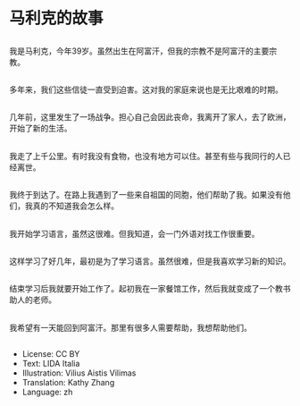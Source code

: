 # 马利克的故事

##
我是马利克，今年39岁。虽然出生在阿富汗，但我的宗教不是阿富汗的主要宗教。

##
多年来，我们这些信徒一直受到迫害。这对我的家庭来说也是无比艰难的时期。

##
几年前，这里发生了一场战争。担心自己会因此丧命，我离开了家人，去了欧洲，开始了新的生活。

##
我走了上千公里。有时我没有食物，也没有地方可以住。甚至有些与我同行的人已经离世。

##
我终于到达了。在路上我遇到了一些来自祖国的同胞，他们帮助了我。如果没有他们，我真的不知道我会怎么样。

##
我开始学习语言，虽然这很难。但我知道，会一门外语对找工作很重要。

##
这样学习了好几年，最初是为了学习语言。虽然很难，但是我喜欢学习新的知识。

##
结束学习后我就要开始工作了。起初我在一家餐馆工作，然后我就变成了一个教书助人的老师。

##
我希望有一天能回到阿富汗。那里有很多人需要帮助，我想帮助他们。

##
* License: CC BY
* Text: LIDA Italia
* Illustration: Vilius Aistis Vilimas
* Translation: Kathy Zhang
* Language: zh
